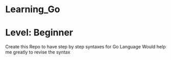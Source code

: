 # Learning_Go
Level: Beginner
===============

Create this Repo to have step by step syntaxes for Go Language
Would help me greatly to revise the syntax
